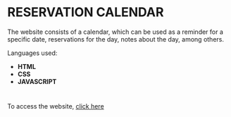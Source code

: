 # RESERVATION CALENDAR

The website consists of a calendar, which can be used as a reminder for a specific date, reservations for the day, notes about the day, among others.

Languages ​​used:

- **HTML**
- **CSS**
- **JAVASCRIPT**

#

To access the website, [click here](https://joaoaugustocolassohandocha.github.io/Reservation_Calendar/)